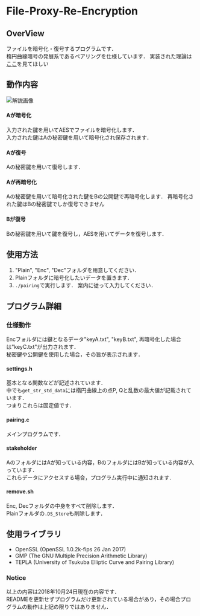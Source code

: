 # File-Proxy-Re-Encryption

## OverView
ファイルを暗号化・復号するプログラムです．  
楕円曲線暗号の発展系であるペアリングを仕様しています．
実装された理論は[ここ](https://github.com/jpfaw/File-Proxy-Re-Encryption/blob/images/images/解説.pdf)を見てほしい

## 動作内容
![解説画像](https://raw.githubusercontent.com/jpfaw/File-Proxy-Re-Encryption/images/images/機能図.png)
#### Aが暗号化
入力された鍵を用いてAESでファイルを暗号化します．  
入力された鍵はAの秘密鍵を用いて暗号化され保存されます．
#### Aが復号
Aの秘密鍵を用いて復号します．
#### Aが再暗号化
Aの秘密鍵を用いて暗号化された鍵をBの公開鍵で再暗号化します．
再暗号化された鍵はBの秘密鍵でしか復号できません
#### Bが復号
Bの秘密鍵を用いて鍵を復号し，AESを用いてデータを復号します．

## 使用方法
1. "Plain", "Enc", "Dec"フォルダを用意してください．
1. Plainフォルダに暗号化したいデータを置きます．
1. `./pairing`で実行します． 案内に従って入力してください．  

## プログラム詳細
### 仕様動作
Encフォルダには鍵となるデータ"keyA.txt", "keyB.txt", 再暗号化した場合は"keyC.txt"が出力されます．  
秘密鍵や公開鍵を使用した場合，その旨が表示されます．
#### settings.h
基本となる関数などが記述されています．  
中でも`get_str_std_data`には楕円曲線上の点P, Qと乱数の最大値が記載されています．  
つまりこれらは固定値です．
#### pairing.c
メインプログラムです．  

#### stakeholder
AのフォルダにはAが知っている内容，BのフォルダにはBが知っている内容が入っています．  
これらデータにアクセスする場合，プログラム実行中に通知されます．

#### remove.sh
Enc, Decフォルダの中身をすべて削除します．  
Plainフォルダの`.DS_Store`も削除します．

## 使用ライブラリ
 - OpenSSL (OpenSSL 1.0.2k-fips 26 Jan 2017)
 - GMP (The GNU Multiple Precision Arithmetic Library)
 - TEPLA (University of Tsukuba Elliptic Curve and Pairing Library)

### Notice
以上の内容は2018年10月24日現在の内容です．  
READMEを更新せずプログラムだけ更新されている場合があり，その場合プログラムの動作は上記の限りではありません．

